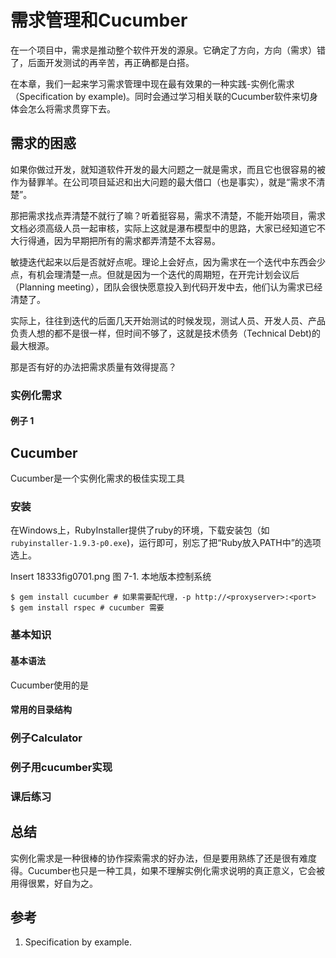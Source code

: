 # 需求管理和Cucumber #

在一个项目中，需求是推动整个软件开发的源泉。它确定了方向，方向（需求）错了，后面开发测试的再辛苦，再正确都是白搭。

在本章，我们一起来学习需求管理中现在最有效果的一种实践-实例化需求（Specification by example)。同时会通过学习相关联的Cucumber软件来切身体会怎么将需求贯穿下去。

## 需求的困惑 ##

如果你做过开发，就知道软件开发的最大问题之一就是需求，而且它也很容易的被作为替罪羊。在公司项目延迟和出大问题的最大借口（也是事实），就是“需求不清楚”。

那把需求找点弄清楚不就行了嘛？听着挺容易，需求不清楚，不能开始项目，需求文档必须高级人员一起审核，实际上这就是瀑布模型中的思路，大家已经知道它不大行得通，因为早期把所有的需求都弄清楚不太容易。

敏捷迭代起来以后是否就好点呢。理论上会好点，因为需求在一个迭代中东西会少点，有机会理清楚一点。但就是因为一个迭代的周期短，在开完计划会议后（Planning meeting），团队会很快愿意投入到代码开发中去，他们认为需求已经清楚了。

实际上，往往到迭代的后面几天开始测试的时候发现，测试人员、开发人员、产品负责人想的都不是很一样，但时间不够了，这就是技术债务（Technical Debt)的最大根源。

那是否有好的办法把需求质量有效得提高？

### 实例化需求 ###

#### 例子 1 ####

## Cucumber ##
Cucumber是一个实例化需求的极佳实现工具

### 安装 ###
在Windows上，RubyInstaller提供了ruby的环境，下载安装包（如`rubyinstaller-1.9.3-p0.exe`)，运行即可，别忘了把“Ruby放入PATH中”的选项选上。

Insert 18333fig0701.png 
图 7-1. 本地版本控制系统

	$ gem install cucumber # 如果需要配代理，-p http://<proxyserver>:<port>
	$ gem install rspec # cucumber 需要

### 基本知识 ###

#### 基本语法 ####
Cucumber使用的是

#### 常用的目录结构 ####


### 例子Calculator ###

### 例子用cucumber实现 ###

### 课后练习 ###

## 总结 ##

实例化需求是一种很棒的协作探索需求的好办法，但是要用熟练了还是很有难度得。Cucumber也只是一种工具，如果不理解实例化需求说明的真正意义，它会被用得很累，好自为之。

## 参考 ##
 1. Specification by example. 